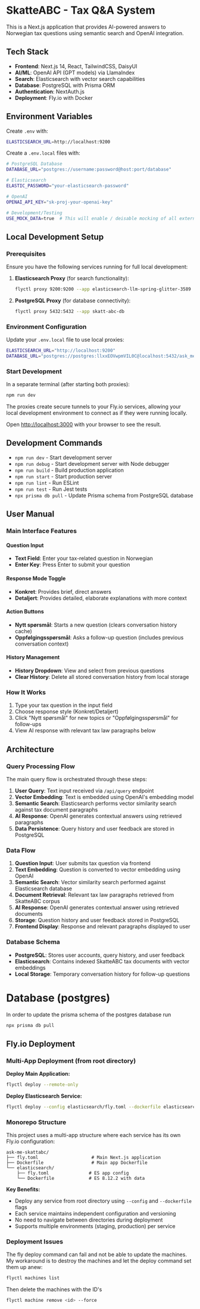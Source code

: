 # SkatteABC - Tax Q&A System

This is a Next.js application that provides AI-powered answers to Norwegian tax questions using semantic search and OpenAI integration.

## Tech Stack

- **Frontend**: Next.js 14, React, TailwindCSS, DaisyUI
- **AI/ML**: OpenAI API (GPT models) via LlamaIndex
- **Search**: Elasticsearch with vector search capabilities
- **Database**: PostgreSQL with Prisma ORM
- **Authentication**: NextAuth.js
- **Deployment**: Fly.io with Docker

## Environment Variables

Create `.env` with:

```bash
ELASTICSEARCH_URL=http://localhost:9200
```

Create a `.env.local` files with:


```bash
# PostgreSQL Database
DATABASE_URL="postgres://username:password@host:port/database"

# Elasticsearch
ELASTIC_PASSWORD="your-elasticsearch-password"

# OpenAI
OPENAI_API_KEY="sk-proj-your-openai-key"

# Development/Testing
USE_MOCK_DATA=true  # This will enable / deisable mocking of all external api's
```

## Local Development Setup

### Prerequisites
Ensure you have the following services running for full local development:

1. **Elasticsearch Proxy** (for search functionality):
   ```bash
   flyctl proxy 9200:9200 --app elasticsearch-llm-spring-glitter-3589
   ```

2. **PostgreSQL Proxy** (for database connectivity):
   ```bash
   flyctl proxy 5432:5432 --app skatt-abc-db
   ```

### Environment Configuration
Update your `.env.local` file to use local proxies:
```bash
ELASTICSEARCH_URL="http://localhost:9200"
DATABASE_URL="postgres://postgres:llxxEOVwpmVIL0C@localhost:5432/ask_me_skattabc_young_violet_4122"
```

### Start Development
In a separate terminal (after starting both proxies):
```bash
npm run dev
```

The proxies create secure tunnels to your Fly.io services, allowing your local development environment to connect as if they were running locally.

Open [http://localhost:3000](http://localhost:3000) with your browser to see the result.

## Development Commands

- `npm run dev` - Start development server
- `npm run debug` - Start development server with Node debugger
- `npm run build` - Build production application
- `npm run start` - Start production server
- `npm run lint` - Run ESLint
- `npm run test` - Run Jest tests
- `npx prisma db pull` - Update Prisma schema from PostgreSQL database

## User Manual

### Main Interface Features

#### Question Input
- **Text Field**: Enter your tax-related question in Norwegian
- **Enter Key**: Press Enter to submit your question

#### Response Mode Toggle
- **Konkret**: Provides brief, direct answers
- **Detaljert**: Provides detailed, elaborate explanations with more context

#### Action Buttons
- **Nytt spørsmål**: Starts a new question (clears conversation history cache)
- **Oppfølgingsspørsmål**: Asks a follow-up question (includes previous conversation context)

#### History Management
- **History Dropdown**: View and select from previous questions
- **Clear History**: Delete all stored conversation history from local storage

### How It Works
1. Type your tax question in the input field
2. Choose response style (Konkret/Detaljert)
3. Click "Nytt spørsmål" for new topics or "Oppfølgingsspørsmål" for follow-ups
4. View AI response with relevant tax law paragraphs below

## Architecture

### Query Processing Flow
The main query flow is orchestrated through these steps:
1. **User Query**: Text input received via `/api/query` endpoint
2. **Vector Embedding**: Text is embedded using OpenAI's embedding model
3. **Semantic Search**: Elasticsearch performs vector similarity search against tax document paragraphs
4. **AI Response**: OpenAI generates contextual answers using retrieved paragraphs
5. **Data Persistence**: Query history and user feedback are stored in PostgreSQL

### Data Flow
1. **Question Input**: User submits tax question via frontend
2. **Text Embedding**: Question is converted to vector embedding using OpenAI
3. **Semantic Search**: Vector similarity search performed against Elasticsearch database
4. **Document Retrieval**: Relevant tax law paragraphs retrieved from SkatteABC corpus
5. **AI Response**: OpenAI generates contextual answer using retrieved documents
6. **Storage**: Question history and user feedback stored in PostgreSQL
7. **Frontend Display**: Response and relevant paragraphs displayed to user

### Database Schema
- **PostgreSQL**: Stores user accounts, query history, and user feedback
- **Elasticsearch**: Contains indexed SkatteABC tax documents with vector embeddings
- **Local Storage**: Temporary conversation history for follow-up questions

# Database (postgres)

In order to update the prisma schema of the postgres database run 

```bash
npx prisma db pull
```

## Fly.io Deployment

### Multi-App Deployment (from root directory)

**Deploy Main Application:**
```bash
flyctl deploy --remote-only
```

**Deploy Elasticsearch Service:**
```bash
flyctl deploy --config elasticsearch/fly.toml --dockerfile elasticsearch/Dockerfile --remote-only
```

### Monorepo Structure

This project uses a multi-app structure where each service has its own Fly.io configuration:

```
ask-me-skattabc/
├── fly.toml                    # Main Next.js application
├── Dockerfile                  # Main app Dockerfile
└── elasticsearch/
    ├── fly.toml               # ES app config
    └── Dockerfile             # ES 8.12.2 with data
```

**Key Benefits:**
- Deploy any service from root directory using `--config` and `--dockerfile` flags
- Each service maintains independent configuration and versioning
- No need to navigate between directories during deployment
- Supports multiple environments (staging, production) per service

### Deployment Issues

The fly deploy command can fail and not be able to update the machines. My workaround is to destroy the machines and let the deploy command set them up anew:

```bash
flyctl machines list
```

Then delete the machines with the ID's

```bash
flyctl machine remove <id> --force
```


